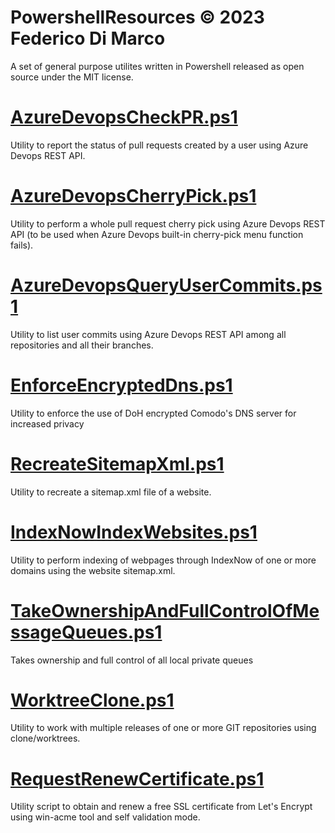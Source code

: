 # PowershellResources © 2023 Federico Di Marco
A set of general purpose utilites written in Powershell released as open source under the MIT license.

# [AzureDevopsCheckPR.ps1](https://github.com/fededim/Fededim.Resources/blob/master/PowershellResources/AzureDevopsCheckPR.ps1)
Utility to report the status of pull requests created by a user using Azure Devops REST API.

# [AzureDevopsCherryPick.ps1](https://github.com/fededim/Fededim.Resources/blob/master/PowershellResources/AzureDevopsCherryPick.ps1)
Utility to perform a whole pull request cherry pick using Azure Devops REST API (to be used when Azure Devops built-in cherry-pick menu function fails).

# [AzureDevopsQueryUserCommits.ps1](https://github.com/fededim/Fededim.Resources/blob/master/PowershellResources/AzureDevopsQueryUserCommits.ps1)
Utility to list user commits using Azure Devops REST API among all repositories and all their branches.

# [EnforceEncryptedDns.ps1](https://github.com/fededim/Fededim.Resources/blob/master/PowershellResources/EnforceEncryptedDns.ps1)
Utility to enforce the use of DoH encrypted Comodo's DNS server for increased privacy

# [RecreateSitemapXml.ps1](https://github.com/fededim/Fededim.Resources/blob/master/PowershellResources/RecreateSitemapXml.ps1)
Utility to recreate a sitemap.xml file of a website.

# [IndexNowIndexWebsites.ps1](https://github.com/fededim/Fededim.Resources/blob/master/PowershellResources/IndexNowIndexWebsites.ps1)
Utility to perform indexing of webpages through IndexNow of one or more domains using the website sitemap.xml.

# [TakeOwnershipAndFullControlOfMessageQueues.ps1](https://github.com/fededim/Fededim.Resources/blob/master/PowershellResources/TakeOwnershipAndFullControlOfMessageQueues.ps1)
Takes ownership and full control of all local private queues

# [WorktreeClone.ps1](https://github.com/fededim/Fededim.Resources/blob/master/PowershellResources/WorktreeClone.ps1)
Utility to work with multiple releases of one or more GIT repositories using clone/worktrees. 

# [RequestRenewCertificate.ps1](https://github.com/fededim/Fededim.Resources/blob/master/PowershellResources/WinAcme/RequestRenewCertificate.ps1)
Utility script to obtain and renew a free SSL certificate from Let's Encrypt using win-acme tool and self validation mode.
